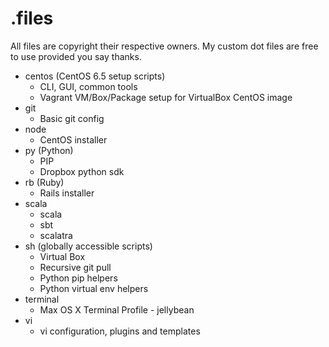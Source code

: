 .files
=========

All files are copyright their respective owners.
My custom dot files are free to use provided you say thanks.

- centos (CentOS 6.5 setup scripts)
  - CLI, GUI, common tools
  - Vagrant VM/Box/Package setup for VirtualBox CentOS image
- git
  - Basic git config
- node
  - CentOS installer
- py (Python)
  - PIP
  - Dropbox python sdk
- rb (Ruby)
  - Rails installer
- scala
  - scala
  - sbt
  - scalatra
- sh (globally accessible scripts)
  - Virtual Box
  - Recursive git pull
  - Python pip helpers
  - Python virtual env helpers
- terminal
  - Max OS X Terminal Profile - jellybean
- vi
  - vi configuration, plugins and templates
